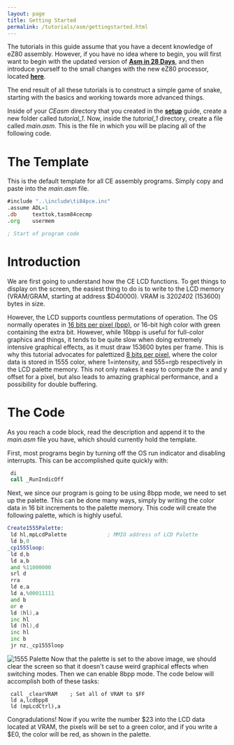 ```yaml
---
layout: page
title: Getting Started
permalink: /tutorials/asm/gettingstarted.html
---
```


The tutorials in this guide assume that you have a decent knowledge of eZ80 assembly. However, if you have no idea where to begin, you will first want to begin with the updated version of [**Asm in 28 Days**](http://media.taricorp.net/83pa28d/lesson/toc.html#lessons), and then introduce yourself to the small changes with the new eZ80 processor, located [**here**]({{site.baseurl}}/tutorials/asm/ez80diff.html).

The end result of all these tutorials is to construct a simple game of snake, starting with the basics and working towards more advanced things.

Inside of your *CEasm* directory that you created in the [**setup**]({{site.baseurl}}/setup/asmsetup.html) guide, create a new folder called *tutorial_1*. Now, inside the *tutorial_1* directory, create a file called *main.asm*. This is the file in which you will be placing all of the following code.

# The Template

This is the default template for all CE assembly programs. Simply copy and paste into the *main.asm* file.

```asm
#include "..\include\ti84pce.inc"
.assume ADL=1
.db     texttok,tasm84cecmp
.org    usermem

; Start of program code
```

# Introduction

We are first going to understand how the CE LCD functions. To get things to display on the screen, the easiest thing to do is to write to the LCD memory (VRAM/GRAM, starting at address $D40000). VRAM is 320*240*2 (153600) bytes in size.

However, the LCD supports countless permutations of operation. The OS normally operates in [16 bits per pixel (bpp)](https://en.wikipedia.org/wiki/High_color), or 16-bit high color with green containing the extra bit. However, while 16bpp is useful for full-color graphics and things, it tends to be quite slow when doing extremely intensive graphical effects, as it must draw 153600 bytes per frame. This is why this tutorial advocates for palettized [8 bits per pixel](https://en.wikipedia.org/wiki/8-bit_color), where the color data is stored in 1555 color, where 1=intensity, and 555=rgb respectively in the LCD palette memory. This not only makes it easy to compute the x and y offset for a pixel, but also leads to amazing graphical performance, and a possibility for double buffering.

# The Code

As you reach a code block, read the description and append it to the *main.asm* file you have, which should currently hold the template.

First, most programs begin by turning off the OS run indicator and disabling interrupts. This can be accomplished quite quickly with:

```asm
 di
 call _RunIndicOff
```

Next, we since our program is going to be using 8bpp mode, we need to set up the palette. This can be done many ways, simply by writing the color data in 16 bit increments to the palette memory. This code will create the following palette, which is highly useful.

```asm
Create1555Palette:
 ld hl,mpLcdPalette				; MMIO address of LCD Palette
 ld b,0
_cp1555loop:
 ld d,b
 ld a,b
 and %11000000
 srl d
 rra
 ld e,a
 ld a,%00011111
 and b
 or e
 ld (hl),a
 inc hl
 ld (hl),d
 inc hl
 inc b
 jr nz,_cp1555loop
```
![1555 Palette]({{site.baseurl}}/images/tutorials/asm/rgbhlpalette.png "Special thanks to Shaun 'Merthsoft' McFall for generating this image")
Now that the palette is set to the above image, we should clear the screen so that it doesn't cause weird graphical effects when switching modes. Then we can enable 8bpp mode. The code below will accomplish both of these tasks:

```
 call _clearVRAM    ; Set all of VRAM to $FF
 ld a,lcdbpp8
 ld (mpLcdCtrl),a
```

Congradulations! Now if you write the number $23 into the LCD data located at VRAM, the pixels will be set to a green color, and if you write a $E0, the color will be red, as shown in the palette.

